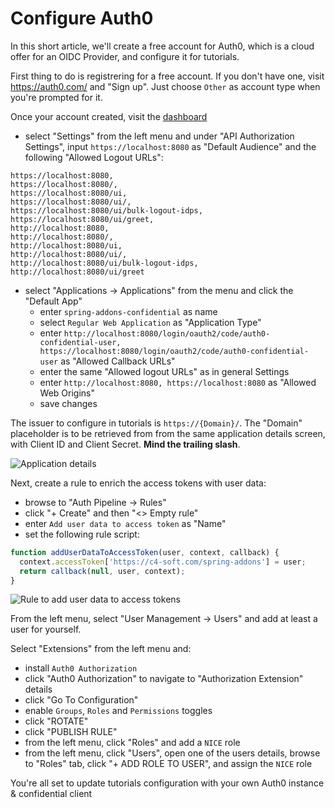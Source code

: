 # Configure Auth0
In this short article, we'll create a free account for Auth0, which is a cloud offer for an OIDC Provider, and configure it for tutorials.

First thing to do is registrering for a free account. If you don't have one, visit https://auth0.com/ and "Sign up". Just choose `Other` as account type when you're prompted for it.

Once your account created, visit the [dashboard](https://manage.auth0.com/dashboard)
- select "Settings" from the left menu and under "API Authorization Settings", input `https://localhost:8080` as "Default Audience" and the following "Allowed Logout URLs":
```
https://localhost:8080,
https://localhost:8080/,
https://localhost:8080/ui,
https://localhost:8080/ui/,
https://localhost:8080/ui/bulk-logout-idps,
https://localhost:8080/ui/greet,
http://localhost:8080,
http://localhost:8080/,
http://localhost:8080/ui,
http://localhost:8080/ui/,
http://localhost:8080/ui/bulk-logout-idps,
http://localhost:8080/ui/greet
```
- select "Applications -> Applications" from the menu and click the "Default App"
  - enter `spring-addons-confidential` as name
  - select `Regular Web Application` as "Application Type"
  - enter `http://localhost:8080/login/oauth2/code/auth0-confidential-user, https://localhost:8080/login/oauth2/code/auth0-confidential-user` as "Allowed Callback URLs"
  - enter the same "Allowed logout URLs" as in general Settings
  - enter `http://localhost:8080, https://localhost:8080` as "Allowed Web Origins"
  - save changes

The issuer to configure in tutorials is `https://{Domain}/`. The "Domain" placeholder is to be retrieved from from the same application details screen, with Client ID and Client Secret. **Mind the trailing slash**.

![Application details](https://github.com/ch4mpy/spring-addons/blob/master/.readme_resources/auth0-application-details.png)

Next, create a rule to enrich the access tokens with user data:
- browse to "Auth Pipeline -> Rules"
- click "+ Create" and then "<> Empty rule"
- enter `Add user data to access token` as "Name"
- set the following rule script:
```typescript
function addUserDataToAccessToken(user, context, callback) {
  context.accessToken['https://c4-soft.com/spring-addons'] = user;
  return callback(null, user, context);
}
```
![Rule to add user data to access tokens](https://github.com/ch4mpy/spring-addons/blob/master/.readme_resources/auth0-user-data-rule.png)

From the left menu, select "User Management -> Users" and add at least a user for yourself.

Select "Extensions" from the left menu and:
- install `Auth0 Authorization`
- click "Auth0 Authorization" to navigate to "Authorization Extension" details
- click "Go To Configuration"
- enable `Groups`, `Roles` and `Permissions` toggles
- click "ROTATE"
- click "PUBLISH RULE"
- from the left menu, click "Roles" and add a `NICE` role
- from the left menu, click "Users", open one of the users details, browse to "Roles" tab, click "+ ADD ROLE TO USER", and assign the `NICE` role

You're all set to update tutorials configuration with your own Auth0 instance & confidential client